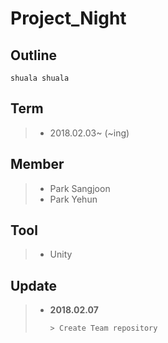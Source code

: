 # Project_Night

## Outline
```
shuala shuala
```
## Term
>+ 2018.02.03~ (~ing)

## Member
>+ Park Sangjoon
>+ Park Yehun

## Tool
>+ Unity

## Update
>+ __2018.02.07__
>    ```
>    > Create Team repository
>    ```
